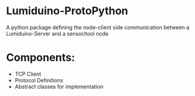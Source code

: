 # Lumiduino-ProtoPython
A python package defining the node-client side communication between a Lumiduino-Server and a sensor/tool node

# Components:
- TCP Client
- Protocol Definitions
- Abstract classes for implementation